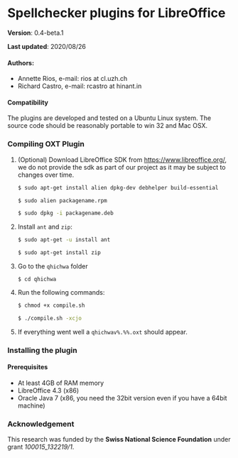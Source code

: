 Spellchecker plugins for LibreOffice
============================

**Version**: 0.4-beta.1

**Last updated**: 2020/08/26

#### Authors: 
  * Annette Rios, e-mail: rios at cl.uzh.ch 
  * Richard Castro, e-mail: rcastro at hinant.in

#### Compatibility

The plugins are developed and tested on a Ubuntu Linux system.
The source code should be reasonably portable to win 32 and Mac OSX.

### Compiling OXT Plugin 

1. (Optional) Download LibreOffice SDK from https://www.libreoffice.org/, we do not provide the sdk as part of our project as it may be subject to changes over time.

    ```bash
    $ sudo apt-get install alien dpkg-dev debhelper build-essential

    $ sudo alien packagename.rpm

    $ sudo dpkg -i packagename.deb
    ```

2. Install `ant` and `zip`:

    ```bash
    $ sudo apt-get -u install ant

    $ sudo apt-get install zip
    ```

3. Go to the `qhichwa` folder

    `$ cd qhichwa`

4. Run the following commands:

    ```bash
    $ chmod +x compile.sh

    $ ./compile.sh -xcjo
    ```

5. If everything went well a `qhichwav%.%%.oxt` should appear.

### Installing the plugin

#### Prerequisites

  * At least 4GB of RAM memory
  * LibreOffice 4.3 (x86)
  * Oracle Java 7 (x86, you need the 32bit version even if you have a 64bit machine)

### Acknowledgement

This research was funded by the **Swiss National Science Foundation** under grant *100015_132219/1*.
